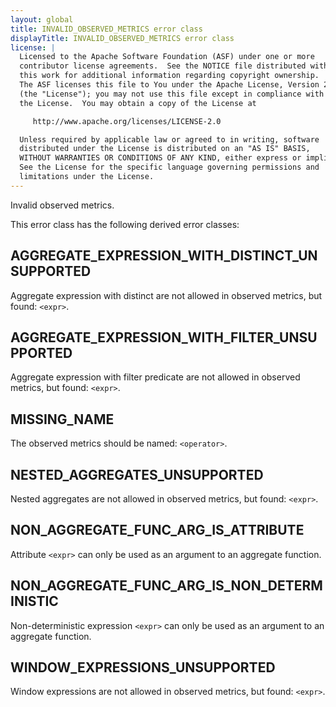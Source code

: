 ```yaml
---
layout: global
title: INVALID_OBSERVED_METRICS error class
displayTitle: INVALID_OBSERVED_METRICS error class
license: |
  Licensed to the Apache Software Foundation (ASF) under one or more
  contributor license agreements.  See the NOTICE file distributed with
  this work for additional information regarding copyright ownership.
  The ASF licenses this file to You under the Apache License, Version 2.0
  (the "License"); you may not use this file except in compliance with
  the License.  You may obtain a copy of the License at

     http://www.apache.org/licenses/LICENSE-2.0

  Unless required by applicable law or agreed to in writing, software
  distributed under the License is distributed on an "AS IS" BASIS,
  WITHOUT WARRANTIES OR CONDITIONS OF ANY KIND, either express or implied.
  See the License for the specific language governing permissions and
  limitations under the License.
---
```


Invalid observed metrics.

This error class has the following derived error classes:

## AGGREGATE_EXPRESSION_WITH_DISTINCT_UNSUPPORTED

Aggregate expression with distinct are not allowed in observed metrics, but found: `<expr>`.

## AGGREGATE_EXPRESSION_WITH_FILTER_UNSUPPORTED

Aggregate expression with filter predicate are not allowed in observed metrics, but found: `<expr>`.

## MISSING_NAME

The observed metrics should be named: `<operator>`.

## NESTED_AGGREGATES_UNSUPPORTED

Nested aggregates are not allowed in observed metrics, but found: `<expr>`.

## NON_AGGREGATE_FUNC_ARG_IS_ATTRIBUTE

Attribute `<expr>` can only be used as an argument to an aggregate function.

## NON_AGGREGATE_FUNC_ARG_IS_NON_DETERMINISTIC

Non-deterministic expression `<expr>` can only be used as an argument to an aggregate function.

## WINDOW_EXPRESSIONS_UNSUPPORTED

Window expressions are not allowed in observed metrics, but found: `<expr>`.


